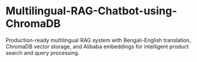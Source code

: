 # Multilingual-RAG-Chatbot-using-ChromaDB
Production-ready multilingual RAG system with Bengali-English translation, ChromaDB vector storage, and Alibaba embeddings for intelligent product search and query processing.

